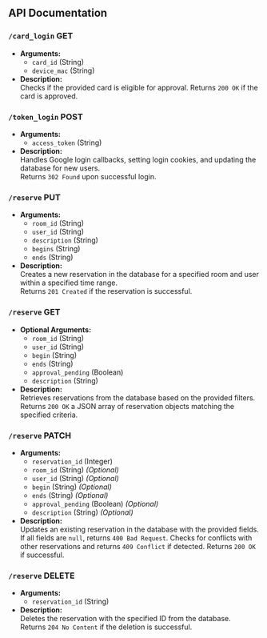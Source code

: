 ## API Documentation

### `/card_login` **GET**

- **Arguments:**
  - `card_id` (String)
  - `device_mac` (String)
- **Description:**  
  Checks if the provided card is eligible for approval. Returns `200 OK` if the card is approved.

### `/token_login` **POST**

- **Arguments:**
  - `access_token` (String)
- **Description:**  
  Handles Google login callbacks, setting login cookies, and updating the database for new users.  
  Returns `302 Found` upon successful login.

### `/reserve` **PUT**

- **Arguments:**
  - `room_id` (String)
  - `user_id` (String)
  - `description` (String)
  - `begins` (String)
  - `ends` (String)
- **Description:**  
  Creates a new reservation in the database for a specified room and user within a specified time range.  
  Returns `201 Created` if the reservation is successful.

### `/reserve` **GET**

- **Optional Arguments:**
  - `room_id` (String)
  - `user_id` (String)
  - `begin` (String)
  - `ends` (String)
  - `approval_pending` (Boolean)
  - `description` (String)
- **Description:**  
  Retrieves reservations from the database based on the provided filters.  
  Returns `200 OK` a JSON array of reservation objects matching the specified criteria.

### `/reserve` **PATCH**

- **Arguments:**
  - `reservation_id` (Integer)
  - `room_id` (String) *(Optional)*
  - `user_id` (String) *(Optional)*
  - `begin` (String) *(Optional)*
  - `ends` (String) *(Optional)*
  - `approval_pending` (Boolean) *(Optional)*
  - `description` (String) *(Optional)*
- **Description:**  
  Updates an existing reservation in the database with the provided fields.  
  If all fields are `null`, returns `400 Bad Request`.
  Checks for conflicts with other reservations and returns `409 Conflict` if detected. Returns `200 OK` if successful.


### `/reserve` **DELETE**

- **Arguments:**
  - `reservation_id` (String)
- **Description:**  
  Deletes the reservation with the specified ID from the database.  
  Returns `204 No Content` if the deletion is successful.
